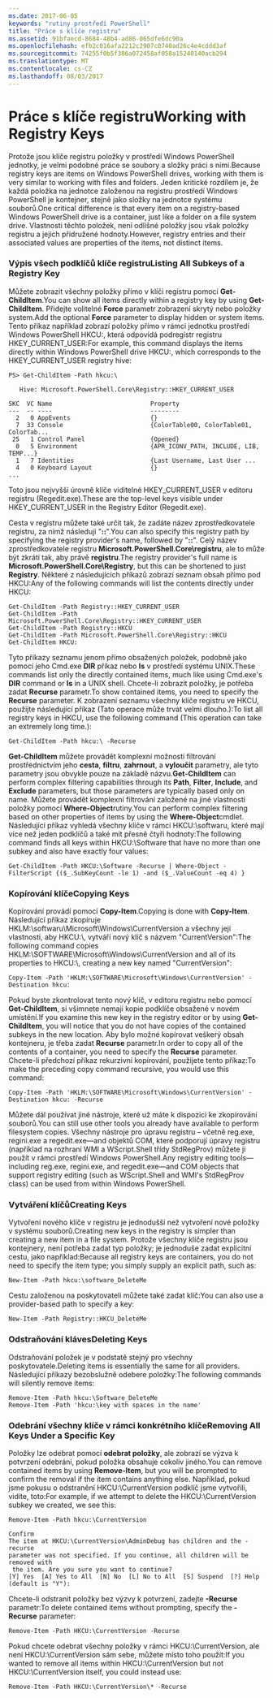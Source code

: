 ```yaml
---
ms.date: 2017-06-05
keywords: "rutiny prostředí PowerShell"
title: "Práce s klíče registru"
ms.assetid: 91bfaecd-8684-48b4-ad86-065dfe6dc90a
ms.openlocfilehash: efb2c016afa2212c2907c0740ad26c4e4cddd3af
ms.sourcegitcommit: 74255f0b5f386a072458af058a15240140acb294
ms.translationtype: MT
ms.contentlocale: cs-CZ
ms.lasthandoff: 08/03/2017
---
```

# <a name="working-with-registry-keys"></a><span data-ttu-id="3b86a-103">Práce s klíče registru</span><span class="sxs-lookup"><span data-stu-id="3b86a-103">Working with Registry Keys</span></span>
<span data-ttu-id="3b86a-104">Protože jsou klíče registru položky v prostředí Windows PowerShell jednotky, je velmi podobné práce se soubory a složky práci s nimi.</span><span class="sxs-lookup"><span data-stu-id="3b86a-104">Because registry keys are items on Windows PowerShell drives, working with them is very similar to working with files and folders.</span></span> <span data-ttu-id="3b86a-105">Jeden kritické rozdílem je, že každá položka na jednotce založenou na registru prostředí Windows PowerShell je kontejner, stejně jako složky na jednotce systému souborů.</span><span class="sxs-lookup"><span data-stu-id="3b86a-105">One critical difference is that every item on a registry-based Windows PowerShell drive is a container, just like a folder on a file system drive.</span></span> <span data-ttu-id="3b86a-106">Vlastnosti těchto položek, není odlišné položky jsou však položky registru a jejich přidružené hodnoty.</span><span class="sxs-lookup"><span data-stu-id="3b86a-106">However, registry entries and their associated values are properties of the items, not distinct items.</span></span>

### <a name="listing-all-subkeys-of-a-registry-key"></a><span data-ttu-id="3b86a-107">Výpis všech podklíčů klíče registru</span><span class="sxs-lookup"><span data-stu-id="3b86a-107">Listing All Subkeys of a Registry Key</span></span>
<span data-ttu-id="3b86a-108">Můžete zobrazit všechny položky přímo v klíči registru pomocí **Get-ChildItem**.</span><span class="sxs-lookup"><span data-stu-id="3b86a-108">You can show all items directly within a registry key by using **Get-ChildItem**.</span></span> <span data-ttu-id="3b86a-109">Přidejte volitelné **Force** parametr zobrazení skrytý nebo položky system.</span><span class="sxs-lookup"><span data-stu-id="3b86a-109">Add the optional **Force** parameter to display hidden or system items.</span></span> <span data-ttu-id="3b86a-110">Tento příkaz například zobrazí položky přímo v rámci jednotku prostředí Windows PowerShell HKCU:, která odpovídá podregistr registru HKEY_CURRENT_USER:</span><span class="sxs-lookup"><span data-stu-id="3b86a-110">For example, this command displays the items directly within Windows PowerShell drive HKCU:, which corresponds to the HKEY_CURRENT_USER registry hive:</span></span>

```
PS> Get-ChildItem -Path hkcu:\

   Hive: Microsoft.PowerShell.Core\Registry::HKEY_CURRENT_USER

SKC  VC Name                           Property
---  -- ----                           --------
  2   0 AppEvents                      {}
  7  33 Console                        {ColorTable00, ColorTable01, ColorTab...
 25   1 Control Panel                  {Opened}
  0   5 Environment                    {APR_ICONV_PATH, INCLUDE, LIB, TEMP...}
  1   7 Identities                     {Last Username, Last User ...
  4   0 Keyboard Layout                {}
...
```

<span data-ttu-id="3b86a-111">Toto jsou nejvyšší úrovně klíče viditelné HKEY_CURRENT_USER v editoru registru (Regedit.exe).</span><span class="sxs-lookup"><span data-stu-id="3b86a-111">These are the top-level keys visible under HKEY_CURRENT_USER in the Registry Editor (Regedit.exe).</span></span>

<span data-ttu-id="3b86a-112">Cesta v registru můžete také určit tak, že zadáte název zprostředkovatele registru, za nímž následují "**::**".</span><span class="sxs-lookup"><span data-stu-id="3b86a-112">You can also specify this registry path by specifying the registry provider's name, followed by "**::**".</span></span> <span data-ttu-id="3b86a-113">Celý název zprostředkovatele registru **Microsoft.PowerShell.Core\\registru**, ale to může být zkrátí tak, aby právě **registru**.</span><span class="sxs-lookup"><span data-stu-id="3b86a-113">The registry provider's full name is **Microsoft.PowerShell.Core\\Registry**, but this can be shortened to just **Registry**.</span></span> <span data-ttu-id="3b86a-114">Některé z následujících příkazů zobrazí seznam obsah přímo pod HKCU:</span><span class="sxs-lookup"><span data-stu-id="3b86a-114">Any of the following commands will list the contents directly under HKCU:</span></span>

```
Get-ChildItem -Path Registry::HKEY_CURRENT_USER
Get-ChildItem -Path Microsoft.PowerShell.Core\Registry::HKEY_CURRENT_USER
Get-ChildItem -Path Registry::HKCU
Get-ChildItem -Path Microsoft.PowerShell.Core\Registry::HKCU
Get-ChildItem HKCU:
```

<span data-ttu-id="3b86a-115">Tyto příkazy seznamu jenom přímo obsažených položek, podobně jako pomocí jeho Cmd.exe **DIR** příkaz nebo **ls** v prostředí systému UNIX.</span><span class="sxs-lookup"><span data-stu-id="3b86a-115">These commands list only the directly contained items, much like using Cmd.exe's **DIR** command or **ls** in a UNIX shell.</span></span> <span data-ttu-id="3b86a-116">Chcete-li zobrazit položky, je potřeba zadat **Recurse** parametr.</span><span class="sxs-lookup"><span data-stu-id="3b86a-116">To show contained items, you need to specify the **Recurse** parameter.</span></span> <span data-ttu-id="3b86a-117">K zobrazení seznamu všechny klíče registru ve HKCU, použijte následující příkaz (Tato operace může trvat velmi dlouho.):</span><span class="sxs-lookup"><span data-stu-id="3b86a-117">To list all registry keys in HKCU, use the following command (This operation can take an extremely long time.):</span></span>

```
Get-ChildItem -Path hkcu:\ -Recurse
```

<span data-ttu-id="3b86a-118">**Get-ChildItem** můžete provádět komplexní možnosti filtrování prostřednictvím jeho **cesta**, **filtru**, **zahrnout**, a **vyloučit** parametry, ale tyto parametry jsou obvykle pouze na základě názvu.</span><span class="sxs-lookup"><span data-stu-id="3b86a-118">**Get-ChildItem** can perform complex filtering capabilities through its **Path**, **Filter**, **Include**, and **Exclude** parameters, but those parameters are typically based only on name.</span></span> <span data-ttu-id="3b86a-119">Můžete provádět komplexní filtrování založené na jiné vlastnosti položky pomocí **Where-Object**rutiny.</span><span class="sxs-lookup"><span data-stu-id="3b86a-119">You can perform complex filtering based on other properties of items by using the **Where-Object**cmdlet.</span></span> <span data-ttu-id="3b86a-120">Následující příkaz vyhledá všechny klíče v rámci HKCU:\\softwaru, které mají více než jeden podklíčů a také mít přesně čtyři hodnoty:</span><span class="sxs-lookup"><span data-stu-id="3b86a-120">The following command finds all keys within HKCU:\\Software that have no more than one subkey and also have exactly four values:</span></span>

```
Get-ChildItem -Path HKCU:\Software -Recurse | Where-Object -FilterScript {($_.SubKeyCount -le 1) -and ($_.ValueCount -eq 4) }
```

### <a name="copying-keys"></a><span data-ttu-id="3b86a-121">Kopírování klíče</span><span class="sxs-lookup"><span data-stu-id="3b86a-121">Copying Keys</span></span>
<span data-ttu-id="3b86a-122">Kopírování provádí pomocí **Copy-Item**.</span><span class="sxs-lookup"><span data-stu-id="3b86a-122">Copying is done with **Copy-Item**.</span></span> <span data-ttu-id="3b86a-123">Následující příkaz zkopíruje HKLM:\\softwaru\\Microsoft\\Windows\\CurrentVersion a všechny její vlastnosti, aby HKCU:\\, vytváří nový klíč s názvem "CurrentVersion":</span><span class="sxs-lookup"><span data-stu-id="3b86a-123">The following command copies HKLM:\\SOFTWARE\\Microsoft\\Windows\\CurrentVersion and all of its properties to HKCU:\\, creating a new key named "CurrentVersion":</span></span>

```
Copy-Item -Path 'HKLM:\SOFTWARE\Microsoft\Windows\CurrentVersion' -Destination hkcu:
```

<span data-ttu-id="3b86a-124">Pokud byste zkontrolovat tento nový klíč, v editoru registru nebo pomocí **Get-ChildItem**, si všimnete nemají kopie podklíče obsažené v novém umístění.</span><span class="sxs-lookup"><span data-stu-id="3b86a-124">If you examine this new key in the registry editor or by using **Get-ChildItem**, you will notice that you do not have copies of the contained subkeys in the new location.</span></span> <span data-ttu-id="3b86a-125">Aby bylo možné kopírovat veškerý obsah kontejneru, je třeba zadat **Recurse** parametr.</span><span class="sxs-lookup"><span data-stu-id="3b86a-125">In order to copy all of the contents of a container, you need to specify the **Recurse** parameter.</span></span> <span data-ttu-id="3b86a-126">Chcete-li předchozí příkaz rekurzivní kopírování, použijete tento příkaz:</span><span class="sxs-lookup"><span data-stu-id="3b86a-126">To make the preceding copy command recursive, you would use this command:</span></span>

```
Copy-Item -Path 'HKLM:\SOFTWARE\Microsoft\Windows\CurrentVersion' -Destination hkcu: -Recurse
```

<span data-ttu-id="3b86a-127">Můžete dál používat jiné nástroje, které už máte k dispozici ke zkopírování souborů.</span><span class="sxs-lookup"><span data-stu-id="3b86a-127">You can still use other tools you already have available to perform filesystem copies.</span></span> <span data-ttu-id="3b86a-128">Všechny nástroje pro úpravu registru – včetně reg.exe, regini.exe a regedit.exe—and objektů COM, které podporují úpravy registru (například na rozhraní WMI a WScript.Shell třídy StdRegProv) můžete ji použít v rámci prostředí Windows PowerShell.</span><span class="sxs-lookup"><span data-stu-id="3b86a-128">Any registry editing tools—including reg.exe, regini.exe, and regedit.exe—and COM objects that support registry editing (such as WScript.Shell and WMI's StdRegProv class) can be used from within Windows PowerShell.</span></span>

### <a name="creating-keys"></a><span data-ttu-id="3b86a-129">Vytváření klíčů</span><span class="sxs-lookup"><span data-stu-id="3b86a-129">Creating Keys</span></span>
<span data-ttu-id="3b86a-130">Vytvoření nového klíče v registru je jednodušší než vytvoření nové položky v systému souborů.</span><span class="sxs-lookup"><span data-stu-id="3b86a-130">Creating new keys in the registry is simpler than creating a new item in a file system.</span></span> <span data-ttu-id="3b86a-131">Protože všechny klíče registru jsou kontejnery, není potřeba zadat typ položky; je jednoduše zadat explicitní cestu, jako například:</span><span class="sxs-lookup"><span data-stu-id="3b86a-131">Because all registry keys are containers, you do not need to specify the item type; you simply supply an explicit path, such as:</span></span>

```
New-Item -Path hkcu:\software_DeleteMe
```

<span data-ttu-id="3b86a-132">Cestu založenou na poskytovateli můžete také zadat klíč:</span><span class="sxs-lookup"><span data-stu-id="3b86a-132">You can also use a provider-based path to specify a key:</span></span>

```
New-Item -Path Registry::HKCU_DeleteMe
```

### <a name="deleting-keys"></a><span data-ttu-id="3b86a-133">Odstraňování kláves</span><span class="sxs-lookup"><span data-stu-id="3b86a-133">Deleting Keys</span></span>
<span data-ttu-id="3b86a-134">Odstraňování položek je v podstatě stejný pro všechny poskytovatele.</span><span class="sxs-lookup"><span data-stu-id="3b86a-134">Deleting items is essentially the same for all providers.</span></span> <span data-ttu-id="3b86a-135">Následující příkazy bezobslužně odebere položky:</span><span class="sxs-lookup"><span data-stu-id="3b86a-135">The following commands will silently remove items:</span></span>

```
Remove-Item -Path hkcu:\Software_DeleteMe
Remove-Item -Path 'hkcu:\key with spaces in the name'
```

### <a name="removing-all-keys-under-a-specific-key"></a><span data-ttu-id="3b86a-136">Odebrání všechny klíče v rámci konkrétního klíče</span><span class="sxs-lookup"><span data-stu-id="3b86a-136">Removing All Keys Under a Specific Key</span></span>
<span data-ttu-id="3b86a-137">Položky lze odebrat pomocí **odebrat položky**, ale zobrazí se výzva k potvrzení odebrání, pokud položka obsahuje cokoliv jiného.</span><span class="sxs-lookup"><span data-stu-id="3b86a-137">You can remove contained items by using **Remove-Item**, but you will be prompted to confirm the removal if the item contains anything else.</span></span> <span data-ttu-id="3b86a-138">Například, pokud jsme pokusu o odstranění HKCU:\\CurrentVersion podklíč jsme vytvořili, vidíte, toto:</span><span class="sxs-lookup"><span data-stu-id="3b86a-138">For example, if we attempt to delete the HKCU:\\CurrentVersion subkey we created, we see this:</span></span>

```
Remove-Item -Path hkcu:\CurrentVersion

Confirm
The item at HKCU:\CurrentVersion\AdminDebug has children and the -recurse
parameter was not specified. If you continue, all children will be removed with
 the item. Are you sure you want to continue?
[Y] Yes  [A] Yes to All  [N] No  [L] No to All  [S] Suspend  [?] Help
(default is "Y"):
```

<span data-ttu-id="3b86a-139">Chcete-li odstranit položky bez výzvy k potvrzení, zadejte **-Recurse** parametr:</span><span class="sxs-lookup"><span data-stu-id="3b86a-139">To delete contained items without prompting, specify the **-Recurse** parameter:</span></span>

```
Remove-Item -Path HKCU:\CurrentVersion -Recurse
```

<span data-ttu-id="3b86a-140">Pokud chcete odebrat všechny položky v rámci HKCU:\\CurrentVersion, ale není HKCU:\\CurrentVersion sám sebe, můžete místo toho použít:</span><span class="sxs-lookup"><span data-stu-id="3b86a-140">If you wanted to remove all items within HKCU:\\CurrentVersion but not HKCU:\\CurrentVersion itself, you could instead use:</span></span>

```
Remove-Item -Path HKCU:\CurrentVersion\* -Recurse
```

